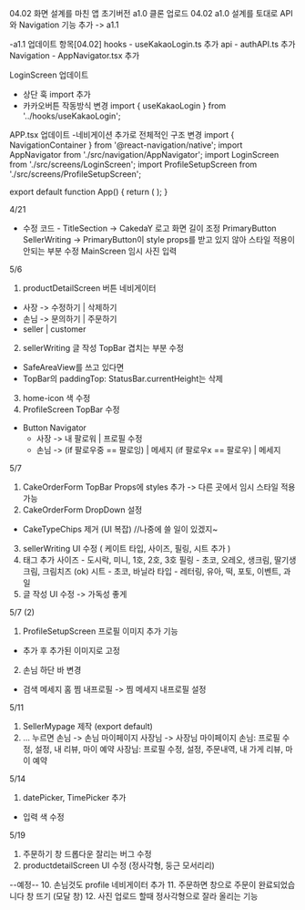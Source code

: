 04.02 화면 설계를 마친 앱 초기버전 a1.0 클론 업로드
04.02 a1.0 설계를 토대로 API와 Navigation 기능 추가 -> a1.1

-a1.1 업데이트 항목[04.02]
hooks       -   useKakaoLogin.ts 추가
api         -   authAPI.ts 추가
Navigation  -   AppNavigator.tsx 추가

LoginScreen 업데이트
- 상단 훅 import 추가
- 카카오버튼 작동방식 변경
import { useKakaoLogin } from '../hooks/useKakaoLogin'; 
 <KakaoButton onPress={handleKakaoLogin} />            
 
APP.tsx 업데이트
-네비게이션 추가로 전체적인 구조 변경
import { NavigationContainer } from '@react-navigation/native';
import AppNavigator from './src/navigation/AppNavigator';
import LoginScreen from './src/screens/LoginScreen';
import ProfileSetupScreen from './src/screens/ProfileSetupScreen';

export default function App() {
  return (
    <NavigationContainer>
      <AppNavigator />
    </NavigationContainer>
  );
}

4/21 
- 수정 코드 -
TitleSection -> CakedaY 로고 화면 길이 조정
PrimaryButton
SellerWriting
-> PrimaryButton이 style props를 받고 있지 않아 스타일 적용이 안되는 부분 수정
MainScreen 임시 사진 입력

5/6
1. productDetailScreen 버튼 네비게이터
  - 사장 -> 수정하기 | 삭제하기
  - 손님 -> 문의하기 | 주문하기
  - seller | customer
2. sellerWriting 글 작성 TopBar 겹치는 부분 수정
  - SafeAreaView를 쓰고 있다면
  - TopBar의 paddingTop: StatusBar.currentHeight는 삭제
3. home-icon 색 수정
4. ProfileScreen TopBar 수정
  - Button Navigator 
    - 사장 -> 내 팔로워 | 프로필 수정 
    - 손님 -> (if 팔로우중 == 팔로잉) | 메세지
              (if 팔로우x == 팔로우) | 메세지

5/7 
1. CakeOrderForm TopBar Props에 styles 추가
  -> 다른 곳에서 임시 스타일 적용 가능
2. CakeOrderForm DropDown 설정
  - CakeTypeChips 제거 (UI 복잡) //나중에 쓸 일이 있겠지~
3. sellerWriting UI 수정 ( 케이트 타입, 사이즈, 필링, 시트 추가 )
4. 태그 추가
  사이즈  -  도시락, 미니, 1호, 2호, 3호
  필링  - 초코, 오레오, 생크림, 딸기생크림, 크림치즈 (ok)
  시트 - 초코,  바닐라
  타입 - 레터링, 유아, 떡, 포토, 이벤트, 과일
5. 글 작성 UI 수정 -> 가독성 좋게

5/7 (2)
1. ProfileSetupScreen 프로필 이미지 추가 기능
  - 추가 후 추가된 이미지로 고정
2. 손님 하단 바 변경 
  - 검색 메세지 홈 찜 내프로필
  -> 찜 메세지 내프로필 설정

5/11 
1. SellerMypage 제작 (export default)
9. ... 누르면 손님 -> 손님 마이페이지
             사장님 -> 사장님 마이페이지
손님: 프로필 수정, 설정, 내 리뷰, 마이 예약
사장님: 프로필 수정, 설정, 주문내역, 내 가게 리뷰, 마이 예약

5/14
1. datePicker, TimePicker 추가
  - 입력 색 수정

5/19
1. 주문하기 창 드롭다운 잘리는 버그 수정
2. productdetailScreen UI 수정 (정사각형, 둥근 모서리리)

--예정--
10. 손님것도 profile 네비게이터 추가
11. 주문하면 창으로 주문이 완료되었습니다 창 뜨기 (모달 창)
12. 사진 업로드 할때 정사각형으로 잘라 올리는 기능 
